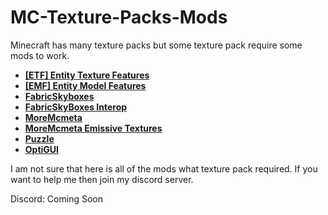 # MC-Texture-Packs-Mods
Minecraft has many texture packs but some texture pack require some mods to work.

- **[[ETF] Entity Texture Features](https://modrinth.com/mod/entitytexturefeatures)**
- **[[EMF] Entity Model Features](https://modrinth.com/mod/entity-model-features)**
- **[FabricSkyboxes](https://modrinth.com/mod/fabricskyboxes)**
- **[FabricSkyBoxes Interop](https://modrinth.com/mod/fabricskyboxes-interop)**
- **[MoreMcmeta](https://modrinth.com/mod/moremcmeta)**
- **[MoreMcmeta Emissive Textures](https://modrinth.com/mod/moremcmeta-emissive)**
- **[Puzzle](https://modrinth.com/mod/puzzle)**
- **[OptiGUI](https://modrinth.com/mod/optigui)**

I am not sure that here is all of the mods what texture pack required. If you want to help me then join my discord server.

Discord: Coming Soon
